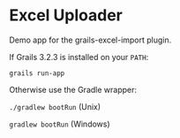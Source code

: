 # Excel Uploader
Demo app for the grails-excel-import plugin.

If Grails 3.2.3 is installed on your `PATH`:

`grails run-app`

Otherwise use the Gradle wrapper:

`./gradlew bootRun` (Unix) 

`gradlew bootRun` (Windows)

